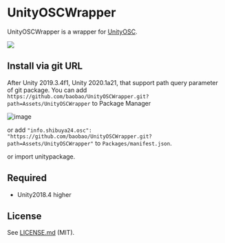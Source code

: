 UnityOSCWrapper
====

UnityOSCWrapper is a wrapper for [UnityOSC](https://github.com/jorgegarcia/UnityOSC).

![](https://cdn-ak.f.st-hatena.com/images/fotolife/e/esakun/20170402/20170402032355.gif)

## Install via git URL

After Unity 2019.3.4f1, Unity 2020.1a21, that support path query parameter of git package. You can add `https://github.com/baobao/UnityOSCWrapper.git?path=Assets/UnityOSCWrapper` to Package Manager

![image](https://user-images.githubusercontent.com/144386/87669945-d11d9a00-c7a9-11ea-8a21-aff2cb8117f8.png)

or add `"info.shibuya24.osc": "https://github.com/baobao/UnityOSCWrapper.git?path=Assets/UnityOSCWrapper"` to `Packages/manifest.json`.

or import unitypackage.


## Required
- Unity2018.4 higher

## License

See [LICENSE.md](https://github.com/baobao/UnityOSCWrapper/blob/master/Assets/UnityOSCWrapper/LICENSE.md) (MIT).
